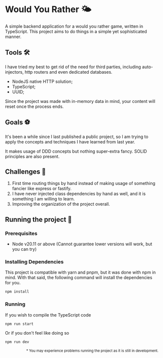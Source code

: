 # Would You Rather 🌤️

A simple backend application for a would you rather game, written in TypeScript. This project aims to do things in a simple yet sophisticated manner.

## Tools 🛠️

I have tried my best to get rid of the need for third parties, including auto-injectors, http routers and even dedicated databases.

- NodeJS native HTTP solution;
- TypeScript;
- UUID;

Since the project was made with in-memory data in mind, your content will reset once the process ends.

## Goals ⚽

It's been a while since I last published a public project, so I am trying to apply the concepts and techniques I have learned from last year.

It makes usage of DDD concepts but nothing super-extra fancy. SOLID principles are also present.

## Challenges 🎯

1. First time routing things by hand instead of making usage of something fancier like express or fastify.
1. I have never injected class dependencies by hand as well, and it is something I am willing to learn.
1. Improving the organization of the project overall.

## Running the project 🏃

### Prerequisites

- Node v20.11 or above (Cannot guarantee lower versions will work, but you can try)

### Installing Dependencies

This project is compatible with yarn and pnpm, but it was done with npm in mind. With that said, the following command will install the dependencies for you.

```bash
npm install
```

### Running

If you wish to compile the TypeScript code

```bash
npm run start
```

Or if you don't feel like doing so

```bash
npm run dev
```

<p align="right">
    <sub>* You may experience problems running the project as it is still in development.</sub>
</p>
